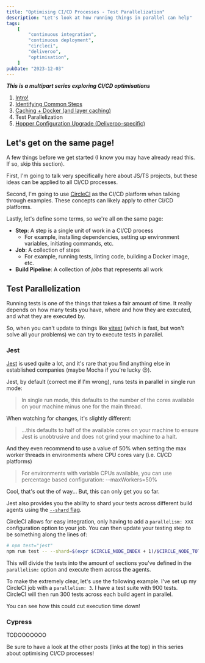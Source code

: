 ```yaml
---
title: "Optimising CI/CD Processes - Test Parallelization"
description: "Let's look at how running things in parallel can help"
tags:
    [
        "continuous integration",
        "continuous deployment",
        "circleci",
        "deliveroo",
        "optimisation",
    ]
pubDate: "2023-12-03"
---
```


**_This is a multipart series exploring CI/CD optimisations_**

1. [Intro!](./optimising-ci-cd-processes.md)
2. [Identifying Common Steps](./optimising-ci-cd-identifying-common-steps.md)
3. [Caching + Docker (and layer caching)](./optimising-ci-cd-caching.md)
4. Test Parallelization
5. [Hopper Configuration Upgrade (Deliveroo-specific)](./optimising-ci-cd-hopper-upgrades.md)

## Let's get on the same page!

A few things before we get started (I know you may have already read this. If so, skip this section).

First, I'm going to talk very specifically here about JS/TS projects, but these ideas can be applied to all CI/CD
processes.

Second, I'm going to use [CircleCI](https://circleci.com/) as the CI/CD platform when talking through examples. These
concepts can likely apply to other CI/CD platforms.

Lastly, let's define some terms, so we're all on the same page:

-   **Step**: A step is a single unit of work in a CI/CD process
    -   For example, installing dependencies, setting up environment variables, initiating commands, etc.
-   **Job**: A collection of steps
    -   For example, running tests, linting code, building a Docker image, etc.
-   **Build Pipeline**: A collection of _jobs_ that represents all work

## Test Parallelization

Running tests is one of the things that takes a fair amount of time. It really depends on how many tests you have, where
and how they are executed, and what they are executed by.

So, when you can't update to things like [vitest](https://vitest.dev/) (which is fast, but won't solve all your problems)
we can try to execute tests in parallel.

### Jest

[Jest](https://jestjs.io/) is used quite a lot, and it's rare that you find anything else in established companies (maybe
Mocha if you're lucky 😉).

Jest, by default (correct me if I'm wrong), runs tests in parallel in single run mode:

> In single run mode, this defaults to the number of the cores available on your machine minus one for the main thread.

When watching for changes, it's slightly different:

> ...this defaults to half of the available cores on your machine to ensure Jest is unobtrusive and does not grind your
> machine to a halt.

And they even recommend to use a value of 50% when setting the max worker threads in environments where CPU cores vary
(i.e. CI/CD platforms)

> For environments with variable CPUs available, you can use percentage based configuration: --maxWorkers=50%

Cool, that's out the of way... But, this can only get you so far.

Jest also provides you the ability to shard your tests across different build agents using the [`--shard` flag](https://jestjs.io/docs/cli#--shard).

CircleCI allows for easy integration, only having to add a `parallelism: XXX` configuration option to your job. You can
then update your testing step to be something along the lines of:

```sh
# npm test="jest"
npm run test -- --shard=$(expr $CIRCLE_NODE_INDEX + 1)/$CIRCLE_NODE_TOTAL
```

This will divide the tests into the amount of sections you've defined in the `parallelism:` option and execute them
across the agents.

To make the extremely clear, let's use the following example. I've set up my CircleCI job with a `parallelism: 3`. I have
a test suite with 900 tests. CircleCI will then run 300 tests across each build agent in parallel.

You can see how this could cut execution time down!

### Cypress

TODOOOOOOO

Be sure to have a look at the other posts (links at the top) in this series about optimising CI/CD processes!
